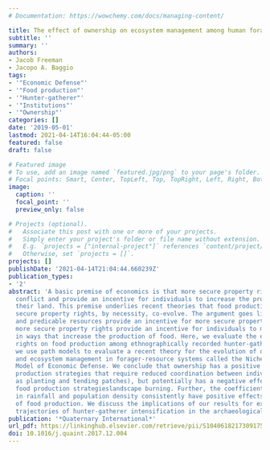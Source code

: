 ```yaml
---
# Documentation: https://wowchemy.com/docs/managing-content/

title: The effect of ownership on ecosystem management among human foragers
subtitle: ''
summary: ''
authors:
- Jacob Freeman
- Jacopo A. Baggio
tags:
- '"Economic Defense"'
- '"Food production"'
- '"Hunter-gatherer"'
- '"Institutions"'
- '"Ownership"'
categories: []
date: '2019-05-01'
lastmod: 2021-04-14T16:04:44-05:00
featured: false
draft: false

# Featured image
# To use, add an image named `featured.jpg/png` to your page's folder.
# Focal points: Smart, Center, TopLeft, Top, TopRight, Left, Right, BottomLeft, Bottom, BottomRight.
image:
  caption: ''
  focal_point: ''
  preview_only: false

# Projects (optional).
#   Associate this post with one or more of your projects.
#   Simply enter your project's folder or file name without extension.
#   E.g. `projects = ["internal-project"]` references `content/project/deep-learning/index.md`.
#   Otherwise, set `projects = []`.
projects: []
publishDate: '2021-04-14T21:04:44.660239Z'
publication_types:
- '2'
abstract: 'A basic premise of economics is that more secure property rights reduce
  conflict and provide an incentive for individuals to increase the productivity of
  their land. This premise underlies recent theories that food production and more
  secure property rights, by necessity, co-evolve. The argument goes like this: Dense
  and predicable resources provide an incentive for more secure property rights and
  more secure property rights provide an incentive for individuals to modify ecosystems
  in ways that increase the production of food. Here, we evaluate the effect of property
  rights on food production among ethnographically recorded hunter-gatherers. In particular,
  we use path models to evaluate a recent theory for the evolution of ownership rights
  and ecosystem management in forager-resource systems called the Niche Construction
  Model of Economic Defense. We conclude that ownership has a positive effect on food
  production strategies that require reduced coordination between individuals (such
  as planting and tending patches), but potentially has a negative effect on other
  food production strategieslandscape burning. Further, the coefficient of variation
  in rainfall and population density consistently have positive effects on the presence
  of food production. We discuss the implications of our results for explaining different
  trajectories of hunter-gatherer intensification in the archaeological record.'
publication: '*Quaternary International*'
url_pdf: https://linkinghub.elsevier.com/retrieve/pii/S1040618217309175 https://doi.org/10.1016/j.quaint.2017.12.004
doi: 10.1016/j.quaint.2017.12.004
---
```

